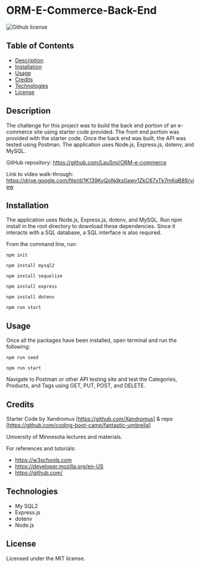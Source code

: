 # ORM-E-Commerce-Back-End

![Github license](https://img.shields.io/badge/license-MIT-blue.svg)

## Table of Contents

- [Description](#description)
- [Installation](#installation)
- [Usage](#usage)
- [Credits](#credits)
- [Technologies](#technologies)
- [License](#license)

## Description

The challenge for this project was to build the back end portion of an e-commerce site using starter code provided. The front end portion was provided with the starter code. Once the back end was built, the API was tested using Postman. The application uses Node.js, Express.js, dotenv, and MySQL.

GitHub repository: https://github.com/LauSmi/ORM-e-commerce

Link to video walk-through: https://drive.google.com/file/d/1K139KyQoNdks0awv1ZkC67xTk7mKqB89/view

## Installation

The application uses Node.js, Express.js, dotenv, and MySQL. Run npm install in the root directory to download these dependencies. Since it interacts with a SQL database, a SQL interface is also required.

From the command line, run:

`npm init`

`npm install mysql2`

`npm install sequelize`

`npm install express`

`npm install dotenv`

`npm run start`

## Usage

Once all the packages have been installed, open terminal and run the following:

`npm run seed`

`npm run start`

Navigate to Postman or other API testing site and test the Categories, Products, and Tags using GET, PUT, POST, and DELETE.

## Credits

Starter Code by Xandromus [https://github.com/Xandromus] & repo [https://github.com/coding-boot-camp/fantastic-umbrella]

University of Minnesota lectures and materials.

For references and tutorials:

- https://w3schools.com
- https://developer.mozilla.org/en-US
- https://github.com/

## Technologies

- My SQL2
- Express.js
- dotenv
- Node.js

## License

Licensed under the MIT license.
